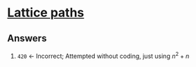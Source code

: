 # [Lattice paths](https://projecteuler.net/problem=15) 

## Answers 

1. `420` &larr; Incorrect; Attempted without coding, just using $n^2 + n$
